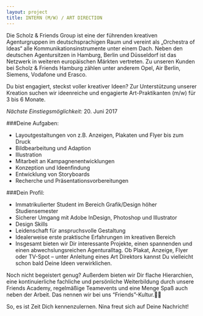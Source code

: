 ```yaml
---
layout: project
title: INTERN (M/W) / ART DIRECTION
---
```


Die Scholz & Friends Group ist eine der führenden kreativen Agenturgruppen im deutschsprachigen Raum und vereint als „Orchestra of Ideas“ alle Kommunikationsinstrumente unter einem Dach. Neben den deutschen Agentursitzen in Hamburg, Berlin und Düsseldorf ist das Netzwerk in weiteren europäischen Märkten vertreten. Zu unseren Kunden bei Scholz & Friends Hamburg zählen unter anderem Opel, Air Berlin, Siemens, Vodafone und Erasco.

Du bist engagiert, steckst voller kreativer Ideen? Zur Unterstützung unserer Kreation suchen wir ideenreiche und engagierte Art-Praktikanten (m/w) für 3 bis 6 Monate.

*Nächste Einstiegsmöglichkeit:* 20. Juni 2017

###Deine Aufgaben:
* Layoutgestaltungen von z.B. Anzeigen, Plakaten und Flyer bis zum Druck
* Bildbearbeitung und Adaption
* Illustration
* Mitarbeit an Kampagnenentwicklungen
* Konzeption und Ideenfindung
* Entwicklung von Storyboards
* Recherche und Präsentationsvorbereitungen

###Dein Profil:
* Immatrikulierter Student im Bereich Grafik/Design höher Studiensemester
* Sicherer Umgang mit Adobe InDesign, Photoshop und Illustrator
* Design Skills
* Leidenschaft für anspruchsvolle Gestaltung
* Idealerweise erste praktische Erfahrungen im kreativen Bereich
* Insgesamt bieten wir Dir interessante Projekte, einen spannenden und einen abwechslungsreichen Agenturalltag. Ob Plakat, Anzeige, Flyer oder TV-Spot – unter Anleitung eines Art Direktors kannst Du vielleicht schon bald Deine Ideen verwirklichen.

Noch nicht begeistert genug? Außerdem bieten wir Dir flache Hierarchien, eine kontinuierliche fachliche und persönliche Weiterbildung durch unsere Friends Academy, regelmäßige Teamevents und eine Menge Spaß auch neben der Arbeit. Das nennen wir bei uns “Friends”-Kultur.

So, es ist Zeit Dich kennenzulernen. Nina freut sich auf Deine Nachricht!